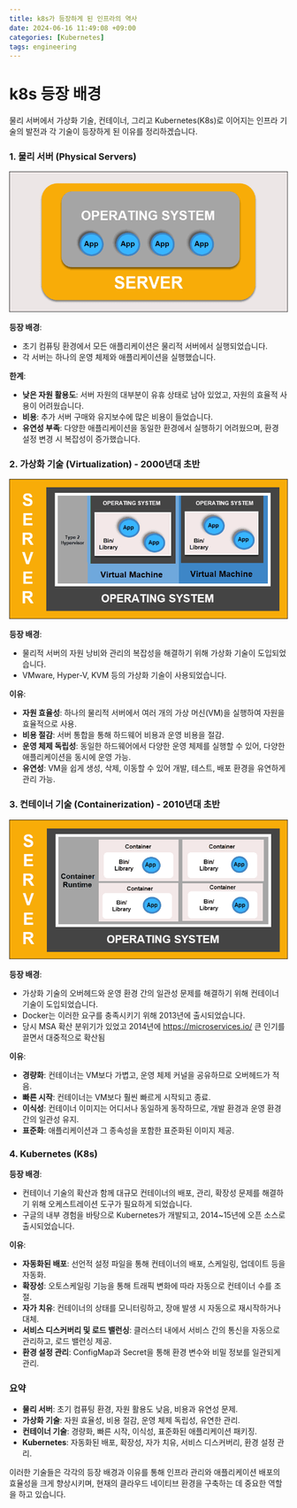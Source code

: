 ```yaml
---
title: k8s가 등장하게 된 인프라의 역사
date: 2024-06-16 11:49:08 +09:00
categories: [Kubernetes]
tags: engineering
---
```


# k8s 등장 배경
물리 서버에서 가상화 기술, 컨테이너, 그리고 Kubernetes(K8s)로 이어지는 인프라 기술의 발전과 각 기술이 등장하게 된 이유를 정리하겠습니다.

### 1. 물리 서버 (Physical Servers)

![physical](/assets/img/traditional-deploment-model-k8s.png)

**등장 배경**:
- 초기 컴퓨팅 환경에서 모든 애플리케이션은 물리적 서버에서 실행되었습니다.
- 각 서버는 하나의 운영 체제와 애플리케이션을 실행했습니다.

**한계**:
- **낮은 자원 활용도**: 서버 자원의 대부분이 유휴 상태로 남아 있었고, 자원의 효율적 사용이 어려웠습니다.
- **비용**: 추가 서버 구매와 유지보수에 많은 비용이 들었습니다.
- **유연성 부족**: 다양한 애플리케이션을 동일한 환경에서 실행하기 어려웠으며, 환경 설정 변경 시 복잡성이 증가했습니다.

### 2. 가상화 기술 (Virtualization) - 2000년대 초반

![virtual](/assets/img/virtual-machine-deplotment.png)

**등장 배경**:
- 물리적 서버의 자원 낭비와 관리의 복잡성을 해결하기 위해 가상화 기술이 도입되었습니다.
- VMware, Hyper-V, KVM 등의 가상화 기술이 사용되었습니다.

**이유**:
- **자원 효율성**: 하나의 물리적 서버에서 여러 개의 가상 머신(VM)을 실행하여 자원을 효율적으로 사용.
- **비용 절감**: 서버 통합을 통해 하드웨어 비용과 운영 비용을 절감.
- **운영 체제 독립성**: 동일한 하드웨어에서 다양한 운영 체제를 실행할 수 있어, 다양한 애플리케이션을 동시에 운영 가능.
- **유연성**: VM을 쉽게 생성, 삭제, 이동할 수 있어 개발, 테스트, 배포 환경을 유연하게 관리 가능.

### 3. 컨테이너 기술 (Containerization) - 2010년대 초반

![container](/assets/img/container-deploment-kubernetes.png)

**등장 배경**:
- 가상화 기술의 오버헤드와 운영 환경 간의 일관성 문제를 해결하기 위해 컨테이너 기술이 도입되었습니다.
- Docker는 이러한 요구를 충족시키기 위해 2013년에 출시되었습니다.
- 당시 MSA 확산 분위기가 있었고 2014년에 https://microservices.io/ 큰 인기를 끌면서 대중적으로 확산됨

**이유**:
- **경량화**: 컨테이너는 VM보다 가볍고, 운영 체제 커널을 공유하므로 오버헤드가 적음.
- **빠른 시작**: 컨테이너는 VM보다 훨씬 빠르게 시작되고 종료.
- **이식성**: 컨테이너 이미지는 어디서나 동일하게 동작하므로, 개발 환경과 운영 환경 간의 일관성 유지.
- **표준화**: 애플리케이션과 그 종속성을 포함한 표준화된 이미지 제공.

### 4. Kubernetes (K8s)

**등장 배경**:
- 컨테이너 기술의 확산과 함께 대규모 컨테이너의 배포, 관리, 확장성 문제를 해결하기 위해 오케스트레이션 도구가 필요하게 되었습니다.
- 구글의 내부 경험을 바탕으로 Kubernetes가 개발되고, 2014~15년에 오픈 소스로 출시되었습니다.

**이유**:
- **자동화된 배포**: 선언적 설정 파일을 통해 컨테이너의 배포, 스케일링, 업데이트 등을 자동화.
- **확장성**: 오토스케일링 기능을 통해 트래픽 변화에 따라 자동으로 컨테이너 수를 조절.
- **자가 치유**: 컨테이너의 상태를 모니터링하고, 장애 발생 시 자동으로 재시작하거나 대체.
- **서비스 디스커버리 및 로드 밸런싱**: 클러스터 내에서 서비스 간의 통신을 자동으로 관리하고, 로드 밸런싱 제공.
- **환경 설정 관리**: ConfigMap과 Secret을 통해 환경 변수와 비밀 정보를 일관되게 관리.

### 요약

- **물리 서버**: 초기 컴퓨팅 환경, 자원 활용도 낮음, 비용과 유연성 문제.
- **가상화 기술**: 자원 효율성, 비용 절감, 운영 체제 독립성, 유연한 관리.
- **컨테이너 기술**: 경량화, 빠른 시작, 이식성, 표준화된 애플리케이션 패키징.
- **Kubernetes**: 자동화된 배포, 확장성, 자가 치유, 서비스 디스커버리, 환경 설정 관리.

이러한 기술들은 각각의 등장 배경과 이유를 통해 인프라 관리와 애플리케이션 배포의 효율성을 크게 향상시키며, 현재의 클라우드 네이티브 환경을 구축하는 데 중요한 역할을 하고 있습니다.
